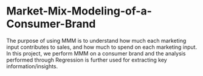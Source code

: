 # Market-Mix-Modeling-of-a-Consumer-Brand
 The purpose of using MMM is to understand how much each marketing input contributes to sales, and how much to spend on each marketing input. In this project, we perform MMM on a consumer brand and the analysis performed through Regression is further used for extracting key information/insights.
